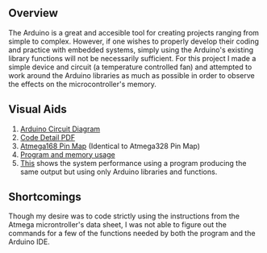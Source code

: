## Overview

The Arduino is a great and accesible tool for creating projects ranging from simple to complex. However, if one wishes to properly develop their coding and practice with embedded systems, simply using the Arduino's existing library functions will not be necessarily sufficient. For this project I made a simple device and circuit (a temperature controlled fan) and attempted to work around the Arduino libraries as much as possible in order to observe the effects on the microcontroller's memory.  

## Visual Aids
1. [Arduino Circuit Diagram](https://github.com/TTrom/TempControlledFan/issues/1)
2. [Code Detail PDF](https://github.com/TTrom/TempControlledFan/issues/2)
3. [Atmega168 Pin Map](https://github.com/TTrom/TempControlledFan/issues/3) (Identical to Atmega328 Pin Map)
4. [Program and memory usage](https://github.com/TTrom/TempControlledFan/issues/4)
6. [This](https://github.com/TTrom/TempControlledFan/issues/5) shows the system performance using a program producing the same output but using only Arduino libraries and functions.

## Shortcomings

Though my desire was to code strictly using the instructions from the Atmega microntroller's data sheet, I was not able to figure out the commands for a few of the functions needed by both the program and the Arduino IDE. 
